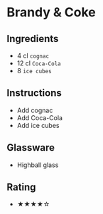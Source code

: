 # Brandy & Coke

## Ingredients
- 4 cl `cognac`
- 12 cl `Coca-Cola`
- 8 `ice cubes`

## Instructions
- Add cognac
- Add Coca-Cola
- Add ice cubes

## Glassware
- Highball glass

## Rating
- ★★★★☆
